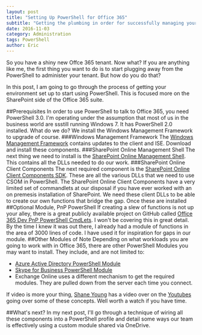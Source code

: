 ```yaml
---
layout: post
title: "Setting Up PowerShell for Office 365"
subtitle: "Getting the plumbing in order for successfully managing your tenant"
date: 2016-11-03
category: Administration
tags: PowerShell
author: Eric
---
```


So you have a shiny new Offce 365 tenant. Now what? If you are anything like me, the first thing you want to do is to start plugging away from the PowerShell to administer your tenant. But how do you do that?

In this post, I am going to go through the process of getting your environment set up to start using PowerShell. This is focused more on the SharePoint side of the Office 365 suite.

##Prerequisites
In order to use PowerShell to talk to Office 365, you need PowerShell 3.0. I'm operating under the assumption that most of us in the business world are ssstill running Windows 7. It has PowerShell 2.0 installed. What do we do?
We install the Windows Management Framework to upgrade of course.
###Windows Management Framework
The [Windows Management Framework](http://www.microsoft.com/en-us/download/details.aspx?id=40855 "Download from Microsoft") contains updates to the client and ISE. Download and install these components.
###SharePoint Online Management Shell
The next thing we need to install is the [SharePoint Online Management Shell](http://www.microsoft.com/en-us/download/details.aspx?id=35588 "Download from Microsoft"). This contains all the DLLs needed to do our work.
###SharePoint Online Client Components
The next required component is the [SharePoint Online Client Components SDK](http://www.microsoft.com/en-us/download/details.aspx?id=42038 "Download from Microsoft"). These are all the various DLLs that we need to use CSOM in PowerShell. 
The SharePoint Online Client Components have a very limited set of commandlets at our disposal if you have ever worked with an on premesis installation of SharePoint. We need these client DLLs to be able to create our own functions
that bridge the gap. Once these are installed
##Optional Module, PnP PowerShell
If creating a slew of functions is not up your alley, there is a great publicly available project on GitHub called [Office 365 Dev PnP PowerShell CmdLets](https://github.com/OfficeDev/PnP-PowerShell). I won't be covering this in great detail. By the time I knew it was
out there, I already had a module of functions in the area of 3000 lines of code. I have used it for inspiration for gaps in our module.
##Other Modules of Note
Depending on what workloads you are going to work with in Office 365, there are other PowerShell Modules you may want to install. They include, and are not limited to: 
 + [Azure Active Directory PowerShell Module](https://msdn.microsoft.com/en-us/library/azure/jj151815(v=azure.98).aspx "Download from Microsoft")
 + [Skype for Business PowerShell Module](https://www.microsoft.com/en-us/download/details.aspx?id=39366 "Download from Microsoft")
 + Exchange Online uses a different mechanism to get the required modules. They are pulled down from the server each time you connect.

 If video is more your thing, [Shane Young](https://twitter.com/ShanesCows) has a video over on the [Youtubes](https://www.youtube.com/watch?v=rEy2mlFVWa4) going over some of these concepts. Well worth a watch if you have time.

 ##What's next?
 In my next post, I'll go through a technique of wiring all these components into a PowerShell profile and detail some ways our team is effectively using a custom module shared via OneDrive.
